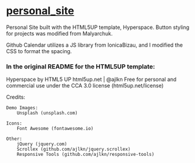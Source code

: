 # [personal_site](https://github.com/patricksbrown1992/profile-site)

  Personal Site built with the HTML5UP template, Hyperspace.
  Button styling for projects was modified from Malyarchuk.
  
  Github Calendar utilizes a JS library from IonicaBizau, and I modified the CSS to format the spacing.

### In the original README for the HTML5UP template:

Hyperspace by HTML5 UP
html5up.net | @ajlkn
Free for personal and commercial use under the CCA 3.0 license (html5up.net/license)

Credits:

	Demo Images:
		Unsplash (unsplash.com)

	Icons:
		Font Awesome (fontawesome.io)

	Other:
		jQuery (jquery.com)
		Scrollex (github.com/ajlkn/jquery.scrollex)
		Responsive Tools (github.com/ajlkn/responsive-tools)